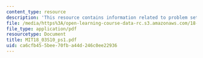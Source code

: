 ```yaml
---
content_type: resource
description: 'This resource contains information related to problem set 1. '
file: /media/https%3A/open-learning-course-data-rc.s3.amazonaws.com/18-03-differential-equations-spring-2010/ca6cfb455bee70fba44d246c0ee22936_MIT18_03S10_ps1.pdf
file_type: application/pdf
resourcetype: Document
title: MIT18_03S10_ps1.pdf
uid: ca6cfb45-5bee-70fb-a44d-246c0ee22936
---
```

